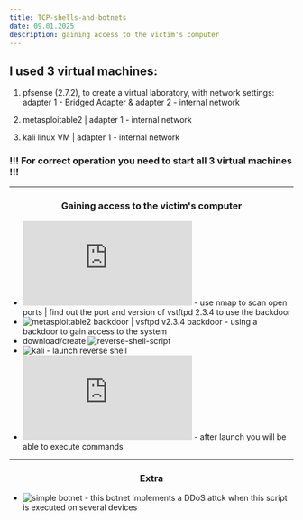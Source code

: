 ```yaml
---
title: TCP-shells-and-botnets
date: 09.01.2025
description: gaining access to the victim's computer
---
```


## I used 3 virtual machines:

1. pfsense (2.7.2), to create a virtual laboratory, with network settings: adapter 1 - Bridged Adapter & adapter 2 - internal network

2. metasploitable2 | adapter 1 - internal network

3. kali linux VM | adapter 1 - internal network

### !!! For correct operation you need to start all 3 virtual machines !!!

----

<h3 align="center">Gaining access to the victim's computer</h3>

* ![nmap](https://github.com/hellcard/100-days-cyber-security/blob/main/TCP-shells-and-botnets/nmap/commands.sh) - use nmap to scan open ports | find out the port and version of vstftpd 2.3.4 to use the backdoor
* ![metasploitable2 backdoor | vsftpd v2.3.4 backdoor](https://github.com/hellcard/100-days-cyber-security/tree/main/metasploitable2-backdoor) - using a backdoor to gain access to the system
* download/create ![reverse-shell-script](https://github.com/hellcard/reverse_shell)
* ![kali](https://github.com/hellcard/100-days-cyber-security/tree/main/TCP-shells-and-botnets/kali) - launch reverse shell
* ![kali tab-1](https://github.com/hellcard/100-days-cyber-security/blob/main/TCP-shells-and-botnets/kali/tab-1.sh) - after launch you will be able to execute commands

----

<h3 align="center">Extra</h3>

* ![simple botnet](https://github.com/hellcard/simple-botnet/tree/main) - this botnet implements a DDoS attck when this script is executed on several devices
